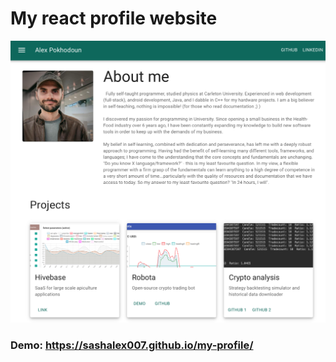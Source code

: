 # My react profile website

![Screenshot](screenshot.png)

### Demo: https://sashalex007.github.io/my-profile/
